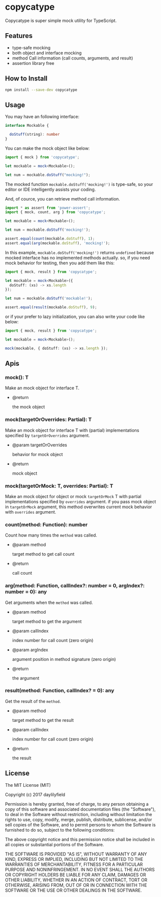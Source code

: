 copycatype
==========

Copycatype is super simple mock utility for TypeScript.

Features
--------

- type-safe mocking
- both object and interface mocking
- method Call information (call counts, arguments, and result)
- assertion library free

How to Install
--------------

```bash
npm install --save-dev copycatype
```

Usage
-----

You may have an following interface:

```typescript
interface Mockable {

  doStuff(string): number
}
```

You can make the mock object like below:

```typescript
import { mock } from 'copycatype';

let mockable = mock<Mockable>();

let num = mockable.doStuff("mocking!");
```

The mocked function `mockable.doStuff('mocking!')` is type-safe, so your editor or IDE intelligently assists your coding.

And, of cource, you can retrieve method call information.

```typescript
import * as assert from 'power-assert';
import { mock, count, arg } from 'copycatype';

let mockable = mock<Mockable>();

let num = mockable.doStuff('mocking!');

assert.equal(count(mockable.doStuff), 1);
assert.equal(arg(mockable.doStuff), 'mocking!');
```

In this example, `mockable.doStuff('mocking!')` returns `undefined` because mocked interface has no implemented methods actually.  so, if you need mock behavior for testing, then you add them like this:

```typescript
import { mock, result } from 'copycatype';

let mockable = mock<Mockable>({
  doStuff: (xs) -> xs.length
});

let num = mockable.doStuff('mockable!');

assert.equal(result(mockable.doStuff), 9);
```

or if your prefer to lazy initialization, you can also write your code like below:

```typescript
import { mock, result } from 'copycatype';

let mockable = mock<Mockable>();

mock(mockable, { doStuff: (xs) -> xs.length });
```

Apis
------

### mock<T>(): T

Make an mock object for interface T.

- @return

    the mock object

### mock<T>(targetOrOverrides: Partial<T>): T

Make an mock object for interface T with (partial) implementations specified by `targetOrOverrides` argument.

- @param targetOrOverrides

    behavior for mock object
    
- @return

    mock object

### mock<T>(targetOrMock: T, overrides: Partial<T>): T

Make an mock object for object or mock `targetOrMock` T with partial implementations specified by `overrides` argument.  if you pass mock object in `targetOrMock` argument, this method overwrites current mock behavior with `overrides` argument.

### count(method: Function): number

Count how many times the `method` was called.

- @param method

    target method to get call count

- @return

    call count

### arg(method: Function, callIndex?: number = 0, argIndex?: number = 0): any

Get arguments when the `method` was called.

- @param method

    target method to get the argument

- @param callIndex

    index number for call count (zero origin)

- @param argIndex

    argument position in method signature (zero origin)

- @return

    the argument

### result(method: Function, callIndex? = 0): any

Get the result of the `method`.

- @param method

    target method to get the result

- @param callIndex

    index number for call count (zero origin)

- @return

    the result

License
-------

The MIT License (MIT)

Copyright (c) 2017 daylilyfield

Permission is hereby granted, free of charge, to any person obtaining a copy of
this software and associated documentation files (the "Software"), to deal in
the Software without restriction, including without limitation the rights to
use, copy, modify, merge, publish, distribute, sublicense, and/or sell copies of
the Software, and to permit persons to whom the Software is furnished to do so,
subject to the following conditions:

The above copyright notice and this permission notice shall be included in all
copies or substantial portions of the Software.

THE SOFTWARE IS PROVIDED "AS IS", WITHOUT WARRANTY OF ANY KIND, EXPRESS OR
IMPLIED, INCLUDING BUT NOT LIMITED TO THE WARRANTIES OF MERCHANTABILITY, FITNESS
FOR A PARTICULAR PURPOSE AND NONINFRINGEMENT. IN NO EVENT SHALL THE AUTHORS OR
COPYRIGHT HOLDERS BE LIABLE FOR ANY CLAIM, DAMAGES OR OTHER LIABILITY, WHETHER
IN AN ACTION OF CONTRACT, TORT OR OTHERWISE, ARISING FROM, OUT OF OR IN
CONNECTION WITH THE SOFTWARE OR THE USE OR OTHER DEALINGS IN THE SOFTWARE.

